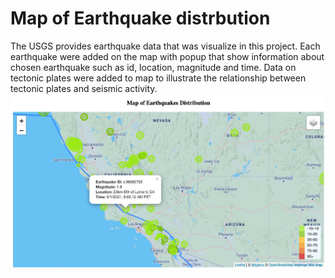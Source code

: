 # Map of Earthquake distrbution

The USGS provides earthquake data that was visualize in this project.
Each earthquake were added on the map with popup that show information about chosen earthquake such as id, location, magnitude and time. Data on tectonic plates were added to map to illustrate the relationship between tectonic plates and seismic activity.
<img src="/Screen%20Shot%202021-03-01%20at%205.49.38%20PM.png">
